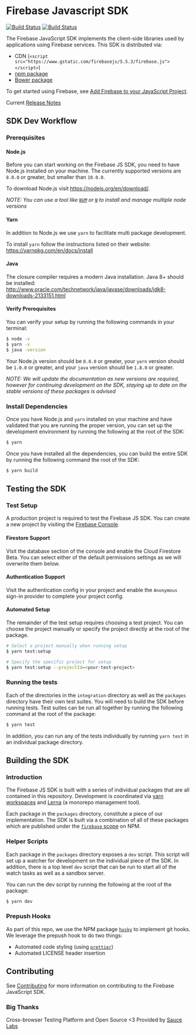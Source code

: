 # Firebase Javascript SDK

<!-- BADGES -->
[![Build Status](https://travis-ci.org/firebase/firebase-js-sdk.svg?branch=master)](https://travis-ci.org/firebase/firebase-js-sdk)
[![Build Status](https://saucelabs.com/buildstatus/firebase-oss)](https://saucelabs.com/u/firebase-oss)
<!-- END BADGES -->

The Firebase JavaScript SDK implements the client-side libraries used by
applications using Firebase services. This SDK is distributed via:

- CDN (`<script src="https://www.gstatic.com/firebasejs/5.5.3/firebase.js"></script>`)
- [npm package](https://www.npmjs.com/package/firebase)
- [Bower package](https://github.com/firebase/firebase-bower)

To get started using Firebase, see
[Add Firebase to your JavaScript Project](https://firebase.google.com/docs/web/setup).

Current [Release Notes](https://firebase.google.com/support/release-notes/js)

## SDK Dev Workflow

### Prerequisites

#### Node.js

Before you can start working on the Firebase JS SDK, you need to have Node.js
installed on your machine. The currently supported versions are `8.0.0` or greater,
but smaller than `10.0.0`.

To download Node.js visit https://nodejs.org/en/download/.

_NOTE: You can use a tool like [`NVM`](https://github.com/creationix/nvm)
or [`N`](https://github.com/tj/n) to install and manage multiple node versions_

#### Yarn

In addition to Node.js we use `yarn` to facilitate multi package development.

To install `yarn` follow the instructions listed on their website:
https://yarnpkg.com/en/docs/install

#### Java

The closure compiler requires a modern Java installation. Java 8+ should be installed: http://www.oracle.com/technetwork/java/javase/downloads/jdk8-downloads-2133151.html

#### Verify Prerequisites

You can verify your setup by running the following commands in your terminal:

```bash
$ node -v
$ yarn -v
$ java -version
```

Your Node.js version should be `8.0.0` or greater, your `yarn` version should
be `1.0.0` or greater, and your `java` version should be `1.8.0` or greater.

_NOTE: We will update the documentation as new versions are required, however
for continuing development on the SDK, staying up to date on the stable versions
of these packages is advised_

### Install Dependencies

Once you have Node.js and `yarn` installed on your machine and have validated
that you are running the proper version, you can set up the development environment
by running the following at the root of the SDK:

```bash
$ yarn
```

Once you have installed all the dependencies, you can build the entire SDK by
running the following command the root of the SDK:

```bash
$ yarn build
```

## Testing the SDK

### Test Setup

A production project is required to test the Firebase JS SDK. You can create a
new project by visiting the [Firebase Console](https://console.firebase.google.com/).

#### Firestore Support

Visit the database section of the console and enable the Cloud Firestore Beta.
You can select either of the default permissions settings as we will overwrite
them below.

#### Authentication Support

Visit the authentication config in your project and enable the `Anonymous`
sign-in provider to complete your project config.

#### Automated Setup

The remainder of the test setup requires choosing a test project. You can 
choose the project manually or specify the project directly at the root of 
the package.

```bash
# Select a project manually when running setup
$ yarn test:setup

# Specify the specific project for setup
$ yarn test:setup --projectId=<your-test-project>
```

### Running the tests

Each of the directories in the `integration` directory as well as the `packages`
directory have their own test suites. You will need to build the SDK before
running tests. Test suites can be run all together by running the following 
command at the root of the package:

```bash
$ yarn test
```

In addition, you can run any of the tests individually by running `yarn test` in
an individual package directory.

## Building the SDK

### Introduction

The Firebase JS SDK is built with a series of individual packages that are all
contained in this repository. Development is coordinated via [yarn
workspaces](https://yarnpkg.com/blog/2017/08/02/introducing-workspaces/) and
[Lerna](https://lernajs.io/) (a monorepo management tool).

Each package in the `packages` directory, constitute a piece of our
implementation. The SDK is built via a combination of all of these packages
which are published under the [`firebase`
scope](https://www.npmjs.com/search?q=scope%3Afirebase) on NPM.

### Helper Scripts

Each package in the `packages` directory exposes a `dev` script. This script
will set up a watcher for development on the individual piece of the SDK. In
addition, there is a top level `dev` script that can be run to start all of the
watch tasks as well as a sandbox server.

You can run the dev script by running the following at the root of the package:

```bash
$ yarn dev
```

### Prepush Hooks

As part of this repo, we use the NPM package [`husky`](https://npm.im/husky) to
implement git hooks. We leverage the prepush hook to do two things:

- Automated code styling (using [`prettier`](https://npm.im/prettier))
- Automated LICENSE header insertion

## Contributing

See [Contributing](./CONTRIBUTING.md) for more information on contributing to the Firebase
JavaScript SDK.

### Big Thanks

Cross-browser Testing Platform and Open Source <3 Provided by [Sauce Labs][homepage]

[homepage]: https://saucelabs.com
